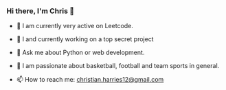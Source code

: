 ### Hi there, I'm Chris 👋

- 🔭 I am currently very active on Leetcode.

- 🤔 I and currently working on a top secret project

- 💬 Ask me about Python or web development.

- 🏀 I am passionate about basketball, football and team sports in general.

- 📫 How to reach me: christian.harries12@gmail.com
